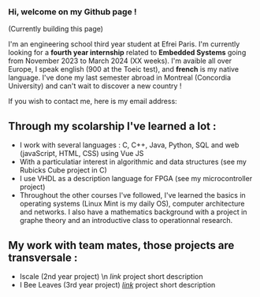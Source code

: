 ### Hi, welcome on my Github page !
(Currently building this page)

I'm an engineering school third year student at Efrei Paris. 
I'm currently looking for a **fourth year internship** related to **Embedded Systems** going from November 2023 to March 2024 (XX weeks).
I'm avaible all over Europe, I speak english (900 at the Toeic test), and **french** is my native language.
I've done my last semester abroad in Montreal (Concordia University) and can't wait to discover a new country !

If you wish to contact me, here is my email address:
## Through my scolarship I've learned a lot :
  - I work with several languages : C, C++, Java, Python, SQL and web (javaScript, HTML, CSS) using Vue JS
  - With a particulatiar interest in algorithmic and data structures (see my Rubicks Cube project in C)
  - I use VHDL as a description language for FPGA (see my microcontroller project)
  - Throughout the other courses I've followed, I've learned the basics in operating systems (Linux Mint is my daily OS), computer architecture and networks. I also have a mathematics background with a project in graphe theory and an introductive class to operationnal research.
## My work with team mates, those projects are transversale :
- Iscale (2nd year project) \n
  *link* 
  project short description
- I Bee Leaves (3rd year project)
  [*link*](https://github.com/IBeeLeaves)
  project short description

